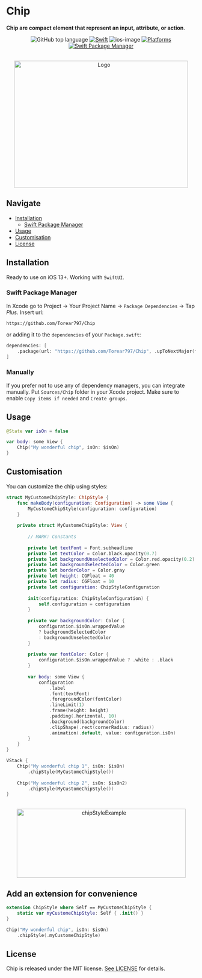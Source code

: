 # Chip

**Chip are compact element that represent an input, attribute, or action**. 

<!-- PROJECT SHIELDS -->
<div align="center">

![GitHub top language](https://img.shields.io/github/languages/top/Torear797/SwiftUI-IOS-Resume?color=orange)
[![Swift](https://img.shields.io/badge/Swift-5.8-orange?style=flat)](https://img.shields.io/badge/Swift-5.8-Orange?style=flat)
![ios-image](https://img.shields.io/badge/iOS-15.0+-blue.svg?style=flat)
[![Platforms](https://img.shields.io/badge/Platforms-iOS-yellowgreen?style=flat)](https://img.shields.io/badge/Platforms-iOS-Green?style=flat)
[![Swift Package Manager](https://img.shields.io/badge/Swift_Package_Manager-compatible-orange?style=flat)](https://img.shields.io/badge/Swift_Package_Manager-compatible-orange?style=flat)
</div>

<!-- PROJECT LOGO -->
<br />
<div align="center">
  <a href="https://github.com/Torear797/Chip">
    <img src="Chip/Assets/preview.png" alt="Logo" width="462" height="337">
  </a>
</div>

## Navigate

- [Installation](#installation)
  - [Swift Package Manager](#swift-package-manager)
- [Usage](#usage)
- [Customisation](#customisation)
- [License](#license)

## Installation

Ready to use on iOS 13+. Working with `SwiftUI`.

### Swift Package Manager

In Xcode go to Project -> Your Project Name -> `Package Dependencies` -> Tap _Plus_. Insert url:

```
https://github.com/Torear797/Chip
```

or adding it to the `dependencies` of your `Package.swift`:

```swift
dependencies: [
    .package(url: "https://github.com/Torear797/Chip", .upToNextMajor(from: "1.0.0"))
]
```

</details>

### Manually

If you prefer not to use any of dependency managers, you can integrate manually. Put `Sources/Chip` folder in your Xcode project. Make sure to enable `Copy items if needed` and `Create groups`.

## Usage

```swift
@State var isOn = false

var body: some View {
    Chip("My wonderful chip", isOn: $isOn)
}
```

## Customisation

You can customize the chip using styles:

```swift
struct MyCustomeChipStyle: ChipStyle {
    func makeBody(configuration: Configuration) -> some View {
        MyCustomeChipStyle(configuration: configuration)
    }
    
    private struct MyCustomeChipStyle: View {
        
        // MARK: Constants
        
        private let textFont = Font.subheadline
        private let textColor = Color.black.opacity(0.7)
        private let backgroundUnselectedColor = Color.red.opacity(0.2)
        private let backgroundSelectedColor = Color.green
        private let borderColor = Color.gray
        private let height: CGFloat = 40
        private let radius: CGFloat = 10
        private let configuration: ChipStyleConfiguration
        
        init(configuration: ChipStyleConfiguration) {
            self.configuration = configuration
        }
        
        private var backgroundColor: Color {
            configuration.$isOn.wrappedValue
            ? backgroundSelectedColor
            : backgroundUnselectedColor
        }
        
        private var fontColor: Color {
            configuration.$isOn.wrappedValue ? .white : .black
        }
        
        var body: some View {
            configuration
                .label
                .font(textFont)
                .foregroundColor(fontColor)
                .lineLimit(1)
                .frame(height: height)
                .padding(.horizontal, 10)
                .background(backgroundColor)
                .clipShape(.rect(cornerRadius: radius))
                .animation(.default, value: configuration.isOn)
        }
    }
}
```

```swift
VStack {
    Chip("My wonderful chip 1", isOn: $isOn)
        .chipStyle(MyCustomeChipStyle())
            
    Chip("My wonderful chip 2", isOn: $isOn2)
        .chipStyle(MyCustomeChipStyle())
}
```

<br />
<div align="center">
  <a href="https://github.com/Torear797/Chip">
    <img src="Chip/Assets/chipStyleExample.png" alt="chipStyleExample" width="449" height="183">
  </a>
</div>

## Add an extension for convenience

```swift
extension ChipStyle where Self == MyCustomeChipStyle {
    static var myCustomeChipStyle: Self { .init() }
}
```

```swift
Chip("My wonderful chip", isOn: $isOn)
    .chipStyle(.myCustomeChipStyle)
```

## License

Chip is released under the MIT license. [See LICENSE](https://github.com/Torear797/Chip/blob/main/LICENSE) for details.
